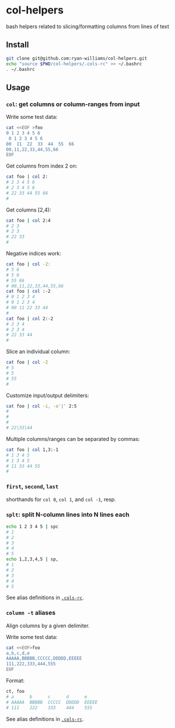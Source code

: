 # col-helpers
bash helpers related to slicing/formatting columns from lines of text

## Install
```bash
git clone git@github.com:ryan-williams/col-helpers.git
echo "source $PWD/col-helpers/.cols-rc" >> ~/.bashrc
. ~/.bashrc
```

## Usage

### `col`: get columns or column-ranges from input
Write some test data:
```bash
cat <<EOF >foo
0 1 2 3 4 5 6
 0 1 2 3 4 5 6
00  11  22  33  44  55  66
00,11,22,33,44,55,66
EOF
```

Get columns from index 2 on:
```bash
cat foo | col 2:
# 2 3 4 5 6
# 2 3 4 5 6
# 22 33 44 55 66
# 
```

Get columns [2,4):
```bash
cat foo | col 2:4
# 2 3
# 2 3
# 22 33
# 
```

Negative indices work:
```bash
cat foo | col -2:
# 5 6
# 5 6
# 55 66
# 00,11,22,33,44,55,66
cat foo | col :-2
# 0 1 2 3 4
# 0 1 2 3 4
# 00 11 22 33 44
# 
cat foo | col 2:-2
# 2 3 4
# 2 3 4
# 22 33 44
# 
```

Slice an individual column:
```bash
cat foo | col -2
# 5
# 5
# 55
# 
```

Customize input/output delimiters:
```bash
cat foo | col -i, -o'|' 2:5
# 
# 
# 
# 22|33|44
```

Multiple columns/ranges can be separated by commas:
```bash
cat foo | col 1,3:-1
# 1 3 4 5
# 1 3 4 5
# 11 33 44 55
# 
```

### `first`, `second`, `last`
shorthands for `col 0`, `col 1`, and `col -1`, resp.

### `splt`: split N-column lines into N lines each
```bash
echo 1 2 3 4 5 | spc
# 1
# 2
# 3
# 4
# 5
echo 1,2,3,4,5 | sp,
# 1
# 2
# 3
# 4
# 5
```

See alias definitions in [`.cols-rc`](./.cols-rc).
### `column -t` aliases
Align columns by a given delimiter.

Write some test data:
```bash
cat <<EOF>foo
a,b,c,d,e
AAAAA,BBBBB,CCCCC,DDDDD,EEEEE
111,222,333,444,555
EOF
```

Format:
```bash
ct, foo
# a      b      c      d      e
# AAAAA  BBBBB  CCCCC  DDDDD  EEEEE
# 111    222    333    444    555
```

See alias definitions in [`.cols-rc`](./.cols-rc).
